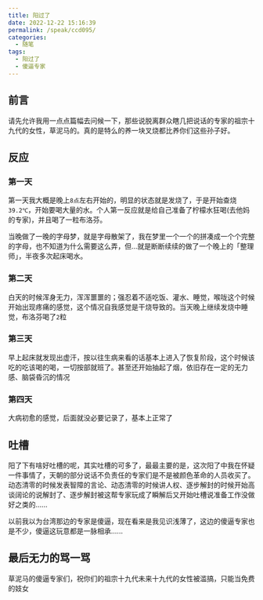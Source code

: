 ```yaml
---
title: 阳过了
date: 2022-12-22 15:16:39
permalink: /speak/ccd095/
categories:
  - 随笔
tags:
  - 阳过了
  - 傻逼专家
---
```


## 前言

请先允许我用一点点篇幅去问候一下，那些说脱离群众瞎几把说话的专家的祖宗十九代的女性，草泥马的。真的是特么的养一块叉烧都比养你们这些孙子好。

<!-- more -->

<InArticleAdsense
    data-ad-client="ca-pub-1725717718088510"
    data-ad-slot="7426219401">
</InArticleAdsense>

## 反应

### 第一天

第一天我大概是晚上`8点`左右开始的，明显的状态就是发烧了，于是开始查烧`39.2℃`，开始要喝大量的水。个人第一反应就是给自己准备了柠檬水狂喝(去他妈的专家)，并且喝了一粒布洛芬。

当晚做了一晚的字母梦，就是字母散架了，我在梦里一个一个的拼凑成一个个完整的字母，也不知道为什么需要这么弄，但...就是断断续续的做了一个晚上的「整理师」，半夜多次起床喝水。

### 第二天

白天的时候浑身无力，浑浑噩噩的；强忍着不适吃饭、灌水、睡觉，喉咙这个时候开始出现疼痛的感觉，这个情况自我感觉是干烧导致的。当天晚上继续发烧中睡觉，布洛芬喝了`2`粒

### 第三天

早上起床就发现出虚汗，按以往生病来看的话基本上进入了恢复阶段，这个时候该吃的吃该喝的喝，一切按部就班了。甚至还开始抽起了烟，依旧存在一定的无力感、脑袋昏沉的情况

### 第四天

大病初愈的感觉，后面就没必要记录了，基本上正常了

## 吐槽

阳了下有啥好吐槽的呢，其实吐槽的可多了，最最主要的是，这次阳了中我在怀疑一件事情了，天朝的部分说话不负责任的专家们是不是被颜色革命的人员收买了。动态清零的时候发表智障的言论、动态清零的时候讲人权、逐步解封的时候开始高谈阔论的说解封了、逐步解封被这帮专家玩成了瞬解后又开始吐槽说准备工作没做好之类的......

以前我以为台湾那边的专家是傻逼，现在看来是我见识浅薄了，这边的傻逼专家也是不少，傻逼这玩意都是一脉相承......

## 最后无力的骂一骂

草泥马的傻逼专家们，祝你们的祖宗十九代未来十九代的女性被滥搞，只能当免费的妓女


